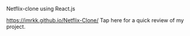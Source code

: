 Netflix-clone using React.js

https://imrkk.github.io/Netflix-Clone/  Tap here for a quick review of my project.
